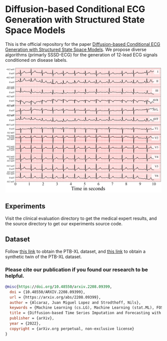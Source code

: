 # Diffusion-based Conditional ECG Generation with Structured State Space Models

This is the official repository for the paper [Diffusion-based Conditional ECG Generation with Structured State Space Models](https://arxiv.org/abs/2208.09399). We propose diverse algorithms (primarly SSSD-ECG) for the generation of 12-lead ECG signals conditioned on disease labels.


![alt text](https://github.com/AI4HealthUOL/SSSD-ECG/blob/main/clinical%20evaluation/diagnosis%20on%20normal%20samples/plots/reports/SSSD.png?style=centerme)


## Experiments
Visit the clinical evaluation directory to get the medical expert results, and the source directory to get our experiments source code.

## Dataset
Follow [this link](https://arxiv.org/abs/2208.09399) to obtain the PTB-XL dataset, and [this link](https://arxiv.org/abs/2208.09399) to obtain a synthetic twin of the PTB-XL dataset.


### Please cite our publication if you found our research to be helpful.

```bibtex
@misc{https://doi.org/10.48550/arxiv.2208.09399,
  doi = {10.48550/ARXIV.2208.09399},
  url = {https://arxiv.org/abs/2208.09399},
  author = {Alcaraz, Juan Miguel Lopez and Strodthoff, Nils},
  keywords = {Machine Learning (cs.LG), Machine Learning (stat.ML), FOS: Computer and information sciences, FOS: Computer and information sciences},
  title = {Diffusion-based Time Series Imputation and Forecasting with Structured State Space Models},
  publisher = {arXiv},
  year = {2022},
  copyright = {arXiv.org perpetual, non-exclusive license}
}

```
